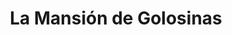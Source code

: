 ---
title: "La Mansión de Golosinas"
url: /posadas/la-mansion-de-golosinas/
shop: grandes almacenes
---